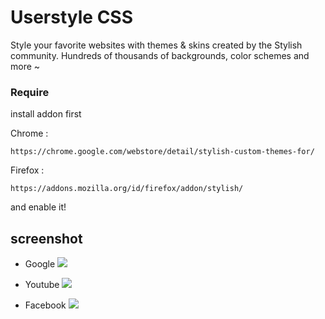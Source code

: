 # Userstyle CSS
Style your favorite websites with themes & skins created by the Stylish community. Hundreds of thousands of backgrounds, color schemes and more ~

### Require
install addon first

Chrome  :
```
https://chrome.google.com/webstore/detail/stylish-custom-themes-for/
```
Firefox :
```
https://addons.mozilla.org/id/firefox/addon/stylish/
```
and enable it!

## screenshot
* Google
![](https://github.com/GabrielTenma/UserStyle/raw/master/screenshot/GabrielDesktop_2018-11-06_10-27-17_1366x768.png)

* Youtube
![](https://github.com/GabrielTenma/UserStyle/raw/master/screenshot/GabrielDesktop_2018-11-06_10-26-45_1366x768.png)

* Facebook
![](https://github.com/GabrielTenma/UserStyle/raw/master/screenshot/1.png)
